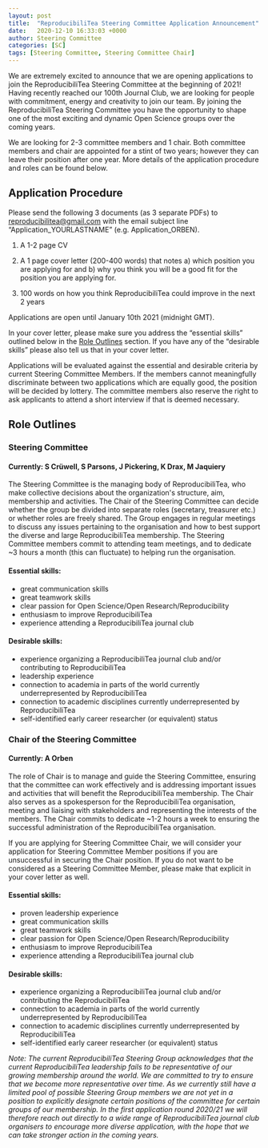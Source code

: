 ```yaml
---
layout: post
title:  "ReproducibiliTea Steering Committee Application Announcement"
date:   2020-12-10 16:33:03 +0000
author: Steering Committee
categories: [SC]
tags: [Steering Committee, Steering Committee Chair]
---
```


We are extremely excited to announce that we are opening applications to join the ReproducibiliTea Steering Committee at the beginning of 2021! 
Having recently reached our 100th Journal Club, we are looking for people with commitment, energy and creativity to join our team. 
By joining the ReproducibiliTea Steering Committee you have the opportunity to shape one of the most exciting and dynamic Open Science groups over the coming years.
 
We are looking for 2-3 committee members and 1 chair. 
Both committee members and chair are appointed for a stint of two years; however they can leave their position after one year. 
More details of the application procedure and roles can be found below. 

## Application Procedure
Please send the following 3 documents (as 3 separate PDFs) to [reproducibilitea@gmail.com](mailto:reproducibilitea@gmail.com?subject=Application_) with the email subject line “Application_YOURLASTNAME” (e.g. Application_ORBEN).

1. A 1-2 page CV  
2. A 1 page cover letter (200-400 words) that notes a) which position you are applying for and b) why you think you will be a good fit for the position you are applying for. 

3. 100 words on how you think ReproducibiliTea could improve in the next 2 years 

Applications are open until January 10th 2021 (midnight GMT). 

In your cover letter, please make sure you address the “essential skills” outlined below in the [Role Outlines](#role-outlines) section. 
If you have any of the “desirable skills” please also tell us that in your cover letter.

Applications will be evaluated against the essential and desirable criteria by current Steering Committee Members. 
If the members cannot meaningfully discriminate between two applications which are equally good, the position will be decided by lottery. 
The committee members also reserve the right to ask applicants to attend a short interview if that is deemed necessary.

## Role Outlines

### Steering Committee 
#### Currently: S Crüwell, S Parsons, J Pickering, K Drax, M Jaquiery
 
The Steering Committee is the managing body of ReproducibiliTea, who make collective decisions about the organization's structure, aim, membership and activities. 
The Chair of the Steering Committee can decide whether the group be divided into separate roles (secretary, treasurer etc.) or whether roles are freely shared. 
The Group engages in regular meetings to discuss any issues pertaining to the organisation and how to best support the diverse and large ReproducibiliTea membership. 
The Steering Committee members commit to attending team meetings, and to dedicate ~3 hours a month (this can fluctuate) to helping run the organisation. 
 
#### Essential skills: 
- great communication skills
- great teamwork skills
- clear passion for Open Science/Open Research/Reproducibility
- enthusiasm to improve ReproducibiliTea
- experience attending a ReproducibiliTea journal club
 
#### Desirable skills: 
- experience organizing a ReproducibiliTea journal club and/or contributing to ReproducibiliTea
- leadership experience
- connection to academia in parts of the world currently underrepresented by ReproducibiliTea
- connection to academic disciplines currently underrepresented by ReproducibiliTea
- self-identified early career researcher (or equivalent) status
 
### Chair of the Steering Committee 
#### Currently: A Orben

The role of Chair is to manage and guide the Steering Committee, ensuring that the committee can work effectively and is addressing important issues and activities that will benefit the ReproducibiliTea membership. 
The Chair also serves as a spokesperson for the ReproducibiliTea organisation, meeting and liaising with stakeholders and representing the interests of the members. 
The Chair commits to dedicate ~1-2 hours a week to ensuring the successful administration of the ReproducibiliTea organisation.

If you are applying for Steering Committee Chair, we will consider your application for Steering Committee Member positions if you are unsuccessful in securing the Chair position. 
If you do not want to be considered as a Steering Committee Member, please make that explicit in your cover letter as well. 
 
#### Essential skills: 
- proven leadership experience
- great communication skills
- great teamwork skills
- clear passion for Open Science/Open Research/Reproducibility
- enthusiasm to improve ReproducibiliTea
- experience attending a ReproducibiliTea journal club
 
#### Desirable skills: 
- experience organizing a ReproducibiliTea journal club and/or contributing the ReproducibiliTea
- connection to academia in parts of the world currently underrepresented by ReproducibiliTea
- connection to academic disciplines currently underrepresented by ReproducibiliTea
- self-identified early career researcher (or equivalent) status
 
_Note: The current ReproducibiliTea Steering Group acknowledges that the current ReproducibiliTea leadership fails to be representative of our growing membership around the world. 
We are committed to try to ensure that we become more representative over time. 
As we currently still have a limited pool of possible Steering Group members we are not yet in a position to explicitly designate certain positions of the committee for certain groups of our membership. 
In the first application round 2020/21 we will therefore reach out directly to a wide range of ReproducibiliTea journal club organisers to encourage more diverse application, with the hope that we can take stronger action in the coming years._